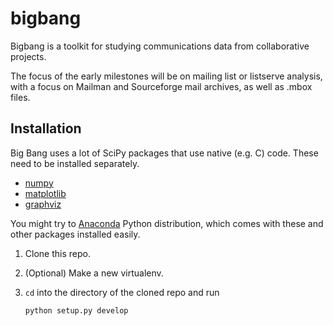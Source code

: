 bigbang
=======

Bigbang is a toolkit for studying communications data from collaborative projects.

The focus of the early milestones will be on mailing list or listserve analysis,
  with a focus on Mailman and Sourceforge mail archives, as well as .mbox files.

Installation
------------

Big Bang uses a lot of SciPy packages that use native (e.g. C) code.
These need to be installed separately.

* [numpy](http://docs.scipy.org/doc/numpy/user/install.html)
* [matplotlib](http://matplotlib.org/users/installing.html)
* [graphviz](http://www.graphviz.org/)

You might try to [Anaconda](https://store.continuum.io/cshop/anaconda/) Python distribution, which comes with these and other packages installed easily.

1. Clone this repo.

2. (Optional) Make a new virtualenv.

3. `cd` into the directory of the cloned repo and run

    `python setup.py develop `
 
